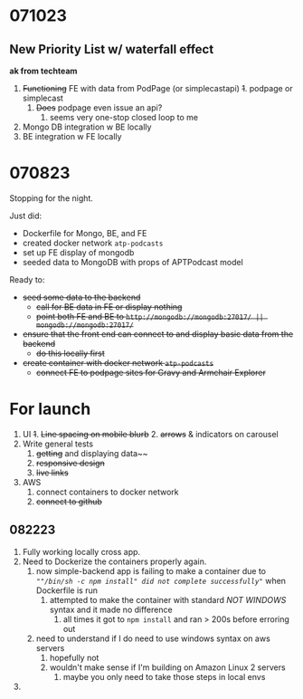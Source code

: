 # 071023

## New Priority List w/ waterfall effect
**ak from techteam**
1. ~~Functioning~~ FE with data from PodPage (or simplecastapi)
   ~~1~~. podpage or simplecast
      1. ~~Does~~ podpage even issue an api?
         1. seems very one-stop closed loop to me
2. Mongo DB integration w BE locally
3. BE integration w FE locally
   

# 070823
Stopping for the night.

Just did:
  * Dockerfile for Mongo, BE, and FE
  * created docker network `atp-podcasts`
  * set up FE display of mongodb
  * seeded data to MongoDB with props of APTPodcast model

Ready to:
  * ~~seed some data to the backend~~
    * ~~call for BE data in FE or display nothing~~
    * ~~point both FE and BE to `http://mongodb://mongodb:27017/ || mongodb://mongodb:27017/`~~
  * ~~ensure that the front end can connect to and display basic data from the backend~~
    * ~~do this locally first~~
  * ~~create container with docker network `atp-podcasts`~~
    * ~~connect FE to podpage sites for Gravy and Armchair Explorer~~

# For launch
1. UI
   ~~1~~. ~~Line spacing on mobile blurb~~
   2. ~~arrows~~ & indicators on carousel
2. Write general tests
   1. ~~getting~~ and displaying data~~
   2. ~~responsive design~~
   3. ~~live links~~
3. AWS
   1. connect containers to docker network
   2. ~~connect to github~~

## 082223
1. Fully working locally cross app.
2. Need to Dockerize the containers properly again.
   1. now simple-backend app is failing to make a container due to *`""/bin/sh -c npm install" did not complete successfully"`* when Dockerfile is run
      1. attempted to make the container with standard *NOT WINDOWS* syntax and it made no difference
         1. all times it got to `npm install` and ran > 200s before erroring out
   2. need to understand if I do need to use windows syntax on aws servers
      1. hopefully not 
      2. wouldn't make sense if I'm building on Amazon Linux 2 servers
         1. maybe you only need to take those steps in local envs
3. 



